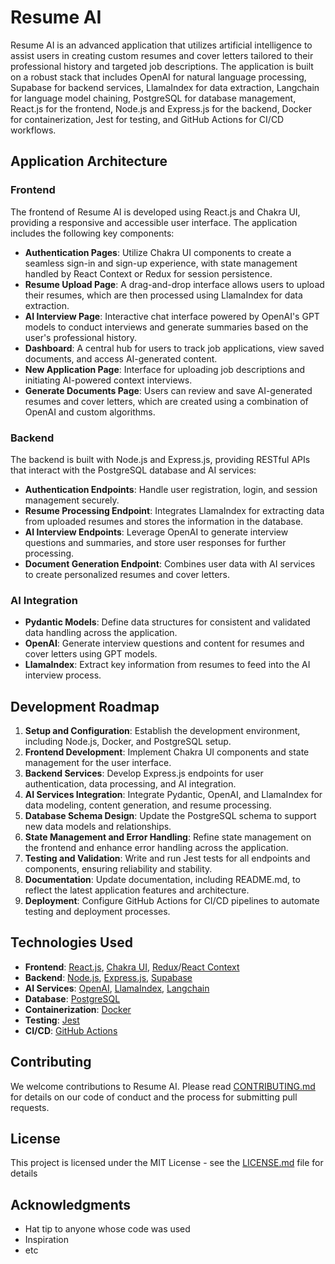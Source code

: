 # Resume AI

Resume AI is an advanced application that utilizes artificial intelligence to assist users in creating custom resumes and cover letters tailored to their professional history and targeted job descriptions. The application is built on a robust stack that includes OpenAI for natural language processing, Supabase for backend services, LlamaIndex for data extraction, Langchain for language model chaining, PostgreSQL for database management, React.js for the frontend, Node.js and Express.js for the backend, Docker for containerization, Jest for testing, and GitHub Actions for CI/CD workflows.

## Application Architecture

### Frontend

The frontend of Resume AI is developed using React.js and Chakra UI, providing a responsive and accessible user interface. The application includes the following key components:

- **Authentication Pages**: Utilize Chakra UI components to create a seamless sign-in and sign-up experience, with state management handled by React Context or Redux for session persistence.
- **Resume Upload Page**: A drag-and-drop interface allows users to upload their resumes, which are then processed using LlamaIndex for data extraction.
- **AI Interview Page**: Interactive chat interface powered by OpenAI's GPT models to conduct interviews and generate summaries based on the user's professional history.
- **Dashboard**: A central hub for users to track job applications, view saved documents, and access AI-generated content.
- **New Application Page**: Interface for uploading job descriptions and initiating AI-powered context interviews.
- **Generate Documents Page**: Users can review and save AI-generated resumes and cover letters, which are created using a combination of OpenAI and custom algorithms.

### Backend

The backend is built with Node.js and Express.js, providing RESTful APIs that interact with the PostgreSQL database and AI services:

- **Authentication Endpoints**: Handle user registration, login, and session management securely.
- **Resume Processing Endpoint**: Integrates LlamaIndex for extracting data from uploaded resumes and stores the information in the database.
- **AI Interview Endpoints**: Leverage OpenAI to generate interview questions and summaries, and store user responses for further processing.
- **Document Generation Endpoint**: Combines user data with AI services to create personalized resumes and cover letters.

### AI Integration

- **Pydantic Models**: Define data structures for consistent and validated data handling across the application.
- **OpenAI**: Generate interview questions and content for resumes and cover letters using GPT models.
- **LlamaIndex**: Extract key information from resumes to feed into the AI interview process.

## Development Roadmap

1. **Setup and Configuration**: Establish the development environment, including Node.js, Docker, and PostgreSQL setup.
2. **Frontend Development**: Implement Chakra UI components and state management for the user interface.
3. **Backend Services**: Develop Express.js endpoints for user authentication, data processing, and AI integration.
4. **AI Services Integration**: Integrate Pydantic, OpenAI, and LlamaIndex for data modeling, content generation, and resume processing.
5. **Database Schema Design**: Update the PostgreSQL schema to support new data models and relationships.
6. **State Management and Error Handling**: Refine state management on the frontend and enhance error handling across the application.
7. **Testing and Validation**: Write and run Jest tests for all endpoints and components, ensuring reliability and stability.
8. **Documentation**: Update documentation, including README.md, to reflect the latest application features and architecture.
9. **Deployment**: Configure GitHub Actions for CI/CD pipelines to automate testing and deployment processes.

## Technologies Used

- **Frontend**: [React.js](https://reactjs.org/), [Chakra UI](https://chakra-ui.com/), [Redux](https://redux.js.org/)/[React Context](https://reactjs.org/docs/context.html)
- **Backend**: [Node.js](https://nodejs.org/), [Express.js](https://expressjs.com/), [Supabase](https://supabase.io/)
- **AI Services**: [OpenAI](https://openai.com/), [LlamaIndex](https://llamaindex.com/), [Langchain](https://langchain.io/)
- **Database**: [PostgreSQL](https://www.postgresql.org/)
- **Containerization**: [Docker](https://www.docker.com/)
- **Testing**: [Jest](https://jestjs.io/)
- **CI/CD**: [GitHub Actions](https://github.com/features/actions)

## Contributing

We welcome contributions to Resume AI. Please read [CONTRIBUTING.md](CONTRIBUTING.md) for details on our code of conduct and the process for submitting pull requests.

## License

This project is licensed under the MIT License - see the [LICENSE.md](LICENSE.md) file for details

## Acknowledgments

- Hat tip to anyone whose code was used
- Inspiration
- etc
